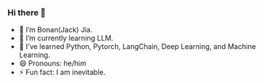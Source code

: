 ### Hi there 👋

- 🔭 I’m Bonan(Jack) Jia.
- 🌱 I’m currently learning LLM.
- 👯 I've learned Python, Pytorch, LangChain, Deep Learning, and Machine Learning.
- 😄 Pronouns: he/him
- ⚡ Fun fact: I am inevitable.
